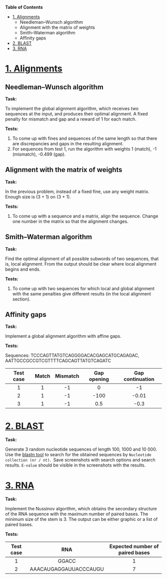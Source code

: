 **Table of Contents**

- [1. Alignments](#1-alignments)
  * Needleman–Wunsch algorithm
  * Alignment with the matrix of weights
  * Smith–Waterman algorithm
  * Affinity gaps
- [2. BLAST](#2-blast)
- [3. RNA](#3-rna)

# [1. Alignments](./1_ALIGNMENTS/1_alignments.ipynb)

## Needleman–Wunsch algorithm
**Task:**

To implement the global alignment algorithm, which receives two sequences at the input, and produces their optimal alignment. A fixed penalty for mismatch and gap and a reward of 1 for each match.

**Tests:**
                
1. To come up with fines and sequences of the same length so that there are discrepancies and gaps in the resulting alignment.
2. For sequences from test 1, run the algorithm with weights 1 (match), -1 (mismatch), -0.499 (gap).
                

## Alignment with the matrix of weights
**Task:**

In the previous problem, instead of a fixed fine, use any weight matrix. Enough size is (3 + 1) on (3 + 1).

**Tests:**
                
1. To come up with a sequence and a matrix, align the sequence. Change one number in the matrix so that the alignment changes.
                

## Smith–Waterman algorithm
**Task:**

Find the optimal alignment of all possible subwords of two sequences, that is, local alignment. From the output should be clear where local alignment begins and ends.

**Tests:**
                
1. To come up with two sequences for which local and global alignment with the same penalties give different results (in the local alignment section).
                

## Affinity gaps
**Task:**

Implement a global alignment algorithm with affine gaps.

**Tests:**

Sequences:
TCCCAGTTATGTCAGGGGACACGAGCATGCAGAGAC, AATTGCCGCCGTCGTTTTCAGCAGTTATGTCAGATC
                
 Test case | Match | Mismatch | Gap opening | Gap continuation
 :---------:|:---------:|:---------:|:---------:|:-----:
 1  | 1 |-1 |  0 | -1
 2 |  1 | -1 | -100 | -0.01
 3 | 1 | -1 | 0.5 | -0.3

# [2. BLAST](./2_BLAST/2_BLAST.ipynb)

**Task:**

Generate 3 random nucleotide sequences of length 100, 1000 and 10 000. Use the [blastn tool](https://blast.ncbi.nlm.nih.gov/Blast.cgi) to search for the obtained sequences by `Nucleotide collection (nr / nt)`. 
Save screenshots with search options and search results. `E-value` should be visible in the screenshots with the results.

# [3. RNA](./3_RNA/3_RNA.ipynb)

**Task:**

Implement the Nussinov algorithm, which obtains the secondary structure of the RNA sequence with the maximum number of paired bases. The minimum size of the stem is 3. The output can be either graphic or a list of paired bases.

**Tests:**

Test case | RNA | Expected number of paired bases 
 :---------:|:---------:|:---------:
 1  | GGACC | 1
 2 | AAACAUGAGGAUUACCCAUGU | 7
